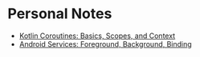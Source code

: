 # Personal Notes

- [Kotlin Coroutines: Basics, Scopes, and Context](/Notes/1.md)
- [Android Services: Foreground, Background, Binding](/Notes/2.md)